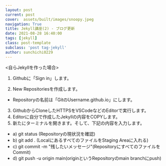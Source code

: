 ```yaml
---
layout: post
current: post
cover:  assets/built/images/snoopy.jpeg
navigation: True
title: Jekyll講座(2) - ブログ更新 
date: 2021-08-28 16:40:00
tags: [jekyll]
class: post-template
subclass: 'post tag-jekyll'
author: sunchichi0229
---
```


<自らJekyllを作った場合>   
   
1. Githubに「Sign in」します。   
   
2. New Repositoriesを作成します。   
   
- Repositoryの名前は「GitのUsername.github.io」にします。   
   
3. GithubからCloneしたHTTPSをVSCodeなどのEditorで実行します。   
4. Editorに自分で作成したJekyllの内容をCOPYします。   
5. 新たにターミナルを開きます。そして、下記の内容を入力します。   
   
- a) git status (Repositoryの現状況を確認)   
- b) git add . (LocalにあるすべてのファイルをStaging Areaに入れる)   
- c) git commit -m "残したいメッセージ"(RepositoryにすべてのファイルをCommit)   
- d) git push -u origin main(originというRepositoryのmain branchにpush)   
